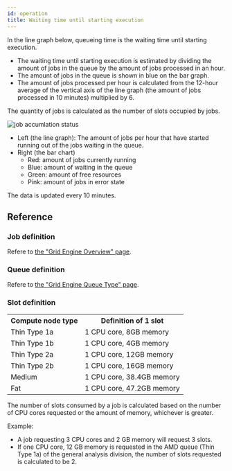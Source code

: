 ```yaml
---
id: operation
title: Waiting time until starting execution
---
```



In the line graph below, queueing time is the waiting time until starting execution.
- The waiting time until starting execution is estimated by dividing the amount of jobs in the queue by the amount of jobs processed in an hour.
- The amount of jobs in the queue is shown in blue on the bar graph.
- The amount of jobs processed per hour is calculated from the 12-hour average of the vertical axis of the line graph (the amount of jobs processed in 10 minutes) multiplied by 6.

The quantity of jobs is calculated as the number of slots occupied by jobs.

<img alt="job accumlation status" src="https://ddbj.nig.ac.jp/nigsc/sc_GraphStack_1.png" />

- Left (the line graph): The amount of jobs per hour that have started running out of the jobs waiting in the queue.
- Right (the bar chart)
    - Red: amount of jobs currently running
    - Blue: amount of waiting in the queue
    - Green: amount of free resources
    - Pink: amount of jobs in error state

The data is updated every 10 minutes.


## Reference

### Job definition

Refere to [<u>the "Grid Engine Overview" page</u>](/software/grid_engine). 


### Queue definition

Refere to [<u>the "Grid Engine Queue Type" page</u>](/general_analysis_division/ga_queue). 


### Slot definition

<table>
<tr>
<th>Compute node type</th><th>Definition of 1 slot</th>
</tr>
<tr>
<td>Thin Type 1a</td><td>1 CPU core, 8GB memory</td>
</tr>
<tr>
<td>Thin Type 1b</td><td>1 CPU core, 4GB memory</td>
</tr>
<tr>
<td>Thin Type 2a</td><td>1 CPU core, 12GB memory</td>
</tr>
<tr>
<td>Thin Type 2b</td><td>1 CPU core, 16GB memory</td>
</tr>
<tr>
<td>Medium</td><td>1 CPU core, 38.4GB memory</td>
</tr>
<tr>
<td>Fat</td><td>1 CPU core, 47.2GB memory</td>
</tr>

</table>

The number of slots consumed by a job is calculated based on the number of CPU cores requested or the amount of memory, whichever is greater.

Example:

- A job requesting 3 CPU cores and 2 GB memory will request 3 slots. 
- If one CPU core, 12 GB memory is requested in the AMD queue (Thin Type 1a) of the general analysis division, the number of slots requested is calculated to be 2.





